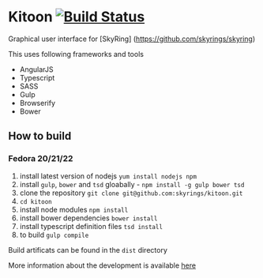 # Kitoon [![Build Status](https://travis-ci.org/kmkanagaraj/usm-client-2.svg?branch=master)](https://travis-ci.org/kmkanagaraj/usm-client-2)

Graphical user interface for [SkyRing] (https://github.com/skyrings/skyring)

This uses following frameworks and tools
* AngularJS
* Typescript
* SASS
* Gulp
* Browserify
* Bower

## How to build
### Fedora 20/21/22
1. install latest version of nodejs `yum install nodejs npm`
2. install `gulp`, `bower` and `tsd` gloabally - `npm install -g gulp bower tsd`
3. clone the repository `git clone git@github.com:skyrings/kitoon.git`
4. `cd kitoon`
5. install node modules `npm install`
6. install bower dependencies `bower install`
7. install typescript definition files `tsd install`
8. to build `gulp compile`

Build artificats can be found in the `dist` directory

More information about the development is available [here](./DEVELOPING.md)
